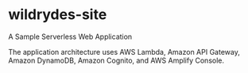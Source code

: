 # wildrydes-site
A Sample Serverless Web Application

The application architecture uses AWS Lambda, Amazon API Gateway, Amazon DynamoDB, Amazon Cognito, and AWS Amplify Console.
